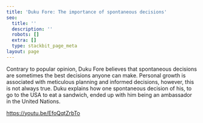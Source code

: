 ```yaml
---
title: 'Duku Fore: The importance of spontaneous decisions'
seo:
  title: ''
  description: ''
  robots: []
  extra: []
  type: stackbit_page_meta
layout: page
---
```

Contrary to popular opinion, Duku Fore believes that spontaneous decisions are sometimes the best decisions anyone can make. Personal growth is associated with meticulous planning and informed decisions, however, this is not always true. Duku explains how one spontaneous decision of his, to go to the USA to eat a sandwich, ended up with him being an ambassador in the United Nations.


<https://youtu.be/EfoQqtZrbTo>
